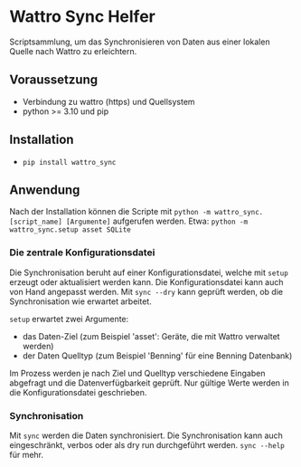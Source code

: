 # Wattro Sync Helfer

Scriptsammlung, um das Synchronisieren von Daten aus einer lokalen Quelle nach Wattro zu erleichtern.

## Voraussetzung
* Verbindung zu wattro (https) und Quellsystem
* python >= 3.10 und pip 

## Installation
* `pip install wattro_sync`

## Anwendung

Nach der Installation können die Scripte mit `python -m wattro_sync.[script_name] [Argumente]` aufgerufen werden.
Etwa: `python -m wattro_sync.setup asset SQLite`

### Die zentrale Konfigurationsdatei

Die Synchronisation beruht auf einer Konfigurationsdatei, welche mit `setup` erzeugt oder aktualisiert werden kann.
Die Konfigurationsdatei kann auch von Hand angepasst werden. 
Mit `sync --dry` kann geprüft werden, ob die Synchronisation wie erwartet arbeitet.


`setup` erwartet zwei Argumente: 
* das Daten-Ziel (zum Beispiel 'asset': Geräte, die mit Wattro verwaltet werden)
* der Daten Quelltyp (zum Beispiel 'Benning' für eine Benning Datenbank)
 
Im Prozess werden je nach Ziel und Quelltyp verschiedene Eingaben abgefragt und die Datenverfügbarkeit geprüft. 
Nur gültige Werte werden in die Konfigurationsdatei geschrieben.

### Synchronisation
Mit `sync` werden die Daten synchronisiert.
Die Synchronisation kann auch eingeschränkt, verbos oder als dry run durchgeführt werden.
`sync --help` für mehr.